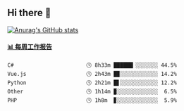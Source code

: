 ## Hi there 👋

[![Anurag's GitHub stats](https://github-readme-stats-orilights.vercel.app/api?username=orilights)](https://github.com/anuraghazra/github-readme-stats)

<!--
**OriLight152/OriLight152** is a ✨ _special_ ✨ repository because its `README.md` (this file) appears on your GitHub profile.

Here are some ideas to get you started:

- 🔭 I’m currently working on ...
- 🌱 I’m currently learning ...
- 👯 I’m looking to collaborate on ...
- 🤔 I’m looking for help with ...
- 💬 Ask me about ...
- 📫 How to reach me: ...
- 😄 Pronouns: ...
- ⚡ Fun fact: ...
-->

<!-- waka-box start -->
#### <a href="https://gist.github.com/92c8d5b388768c10efcba86e82b7c4fb" target="_blank">📊 每周工作报告</a>
```text
C#                       🕓 8h33m ██████▏░░░░░░░ 44.5%
Vue.js                   🕓 2h43m █▉░░░░░░░░░░░░ 14.2%
Python                   🕓 2h21m █▋░░░░░░░░░░░░ 12.2%
Other                    🕓 1h14m ▉░░░░░░░░░░░░░  6.5%
PHP                      🕓 1h8m  ▊░░░░░░░░░░░░░  5.9%
```
<!-- Powered by https://github.com/journey-ad/waka-box-go . -->
<!-- waka-box end -->
